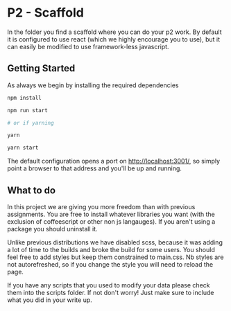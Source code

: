 # P2 - Scaffold

In the folder you find a scaffold where you can do your p2 work. By default it
is configured to use react (which we highly encourage you to use), but it can easily
be modified to use framework-less javascript.

## Getting Started

As always we begin by installing the required dependencies

```sh
npm install

npm run start

# or if yarning

yarn

yarn start
```

The default configuration opens a port on <http://localhost:3001/>, so simply
point a browser to that address and you'll be up and running.

## What to do

In this project we are giving you more freedom than with previous assignments. You are
free to install whatever libraries you want (with the exclusion of coffeescript
  or other non js langauges). If you aren't using a package you should uninstall it.

Unlike previous distributions we have disabled scss, because it was adding a lot
of time to the builds and broke the build for some users. You should feel free to
add styles but keep them constrained to main.css. Nb styles are not autorefreshed,
so if you change the style you will need to reload the page.

If you have any scripts that you used to modify your data please check them into the scripts
folder. If not don't worry! Just make sure to include what you did in your write up.
